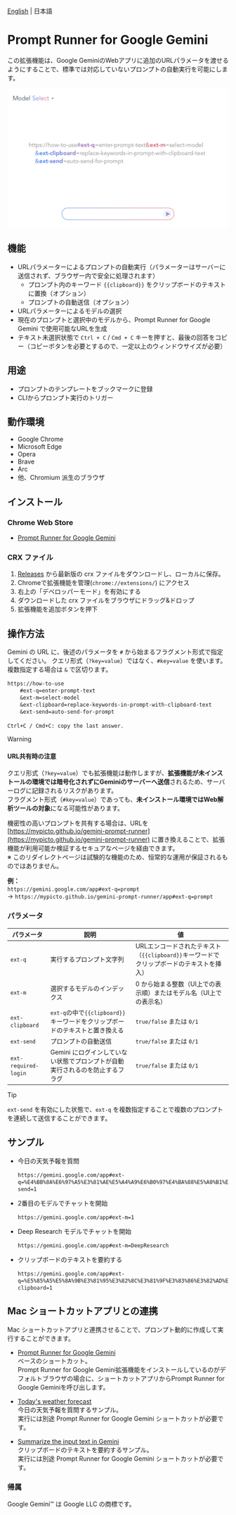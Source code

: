 [English](README.md) | 日本語

# Prompt Runner for Google Gemini

この拡張機能は、Google GeminiのWebアプリに追加のURLパラメータを渡せるようにすることで、標準では対応していないプロンプトの自動実行を可能にします。

![store screen-shot](store/gemini-prompt-runner.png)

## 機能

* URLパラメーターによるプロンプトの自動実行（パラメーターはサーバーに送信されず、ブラウザー内で安全に処理されます）
  * プロンプト内のキーワード `{{clipboard}}` をクリップボードのテキストに置換（オプション）
  * プロンプトの自動送信（オプション）
* URLパラメーターによるモデルの選択
* 現在のプロンプトと選択中のモデルから、Prompt Runner for Google Gemini で使用可能なURLを生成
* テキスト未選択状態で `Ctrl + C` / `Cmd + C` キーを押すと、最後の回答をコピー（コピーボタンを必要とするので、一定以上のウィンドウサイズが必要）

## 用途

* プロンプトのテンプレートをブックマークに登録
* CLIからプロンプト実行のトリガー

## 動作環境

* Google Chrome
* Microsoft Edge
* Opera
* Brave
* Arc
* 他、Chromium 派生のブラウザ

## インストール

### Chrome Web Store

* [Prompt Runner for Google Gemini](https://chromewebstore.google.com/detail/gmjljiibddnjnbllmddpplmnfhcddjmg)

### CRX ファイル

1. [Releases](https://github.com/mypicto/gemini-prompt-runner/releases/latest) から最新版の crx ファイルをダウンロードし、ローカルに保存。
2. Chromeで拡張機能を管理(`chrome://extensions/`) にアクセス
3. 右上の「デベロッパーモード」を有効にする
4. ダウンロードした crx ファイルをブラウザにドラッグ&ドロップ
5. 拡張機能を追加ボタンを押下

## 操作方法

Gemini の URL に、後述のパラメータを `#` から始まるフラグメント形式で指定してください。
クエリ形式（`?key=value`）ではなく、`#key=value` を使います。
複数指定する場合は `&` で区切ります。

```plaintext
https://how-to-use
    #ext-q=enter-prompt-text
    &ext-m=select-model
    &ext-clipboard=replace-keywords-in-prompt-with-clipboard-text
    &ext-send=auto-send-for-prompt

Ctrl+C / Cmd+C: copy the last answer.
```

> [!WARNING]
> #### URL共有時の注意
> クエリ形式（`?key=value`）でも拡張機能は動作しますが、**拡張機能が未インストールの環境では暗号化されずにGeminiのサーバーへ送信**されるため、サーバーログに記録されるリスクがあります。  
> フラグメント形式（`#key=value`）であっても、**未インストール環境ではWeb解析ツールの対象**になる可能性があります。  
>
> 機密性の高いプロンプトを共有する場合は、URLを [https://mypicto.github.io/gemini-prompt-runner](https://mypicto.github.io/gemini-prompt-runner) に置き換えることで、拡張機能が利用可能か検証するセキュアなページを経由できます。  
> ※ このリダイレクトページは試験的な機能のため、恒常的な運用が保証されるものではありません。
>
> **例：**  
> `https://gemini.google.com/app#ext-q=prompt`  
> → `https://mypicto.github.io/gemini-prompt-runner/app#ext-q=prompt`

### パラメータ

| パラメータ | 説明 | 値 |
| --- | --- | --- |
| `ext-q` | 実行するプロンプト文字列 | URLエンコードされたテキスト（`{{clipboard}}`キーワードでクリップボードのテキストを挿入） |
| `ext-m` | 選択するモデルのインデックス | 0 から始まる整数（UI上での表示順）またはモデル名（UI上での表示名） |
| `ext-clipboard` | `ext-q`の中で`{{clipboard}}`キーワードをクリップボードのテキストと置き換える | `true/false` または `0/1` |
| `ext-send` | プロンプトの自動送信 | `true/false` または `0/1` |
| `ext-required-login` | Gemini にログインしていない状態でプロンプトが自動実行されるのを防止するフラグ | `true/false` または `0/1` |

> [!TIP]
> `ext-send` を有効にした状態で、`ext-q` を複数指定することで複数のプロンプトを連続して送信することができます。

## サンプル

* 今日の天気予報を質問

  ```url
  https://gemini.google.com/app#ext-q=%E4%BB%8A%E6%97%A5%E3%81%AE%E5%A4%A9%E6%B0%97%E4%BA%88%E5%A0%B1%E3%80%82&ext-send=1
  ```

* 2番目のモデルでチャットを開始

  ```url
  https://gemini.google.com/app#ext-m=1
  ```

* Deep Research モデルでチャットを開始

  ```url
  https://gemini.google.com/app#ext-m=DeepResearch
  ```

* クリップボードのテキストを要約する

  ```url
  https://gemini.google.com/app#ext-q=%E5%85%A5%E5%8A%9B%E3%81%95%E3%82%8C%E3%81%9F%E3%83%86%E3%82%AD%E3%82%B9%E3%83%88%E3%82%92%E8%A6%81%E7%B4%84%E3%81%99%E3%82%8B%E3%80%82%0A%0A%2A%2AInput%3A%2A%2A%0A%7B%7Bclipboard%7D%7D&ext-clipboard=1
  ```

## Mac ショートカットアプリとの連携

Mac ショートカットアプリと連携させることで、プロンプト動的に作成して実行することができます。

* [Prompt Runner for Google Gemini](https://github.com/mypicto/gemini-prompt-runner/raw/main/tools/mac/shortcuts/Prompt%20Runner%20for%20Google%20Gemini.shortcut)  
  ベースのショートカット。  
  Prompt Runner for Google Gemini拡張機能をインストールしているのがデフォルトブラウザの場合に、ショートカットアプリからPrompt Runner for Google Geminiを呼び出します。  

* [Today's weather forecast](https://github.com/mypicto/gemini-prompt-runner/raw/main/tools/mac/shortcuts/Today's%20weather%20forecast.shortcut)  
  今日の天気予報を質問するサンプル。  
  実行には別途 Prompt Runner for Google Gemini ショートカットが必要です。  

* [Summarize the input text in Gemini](https://github.com/mypicto/gemini-prompt-runner/raw/main/tools/mac/shortcuts/Summarize%20the%20input%20text%20in%20Gemini.shortcut)  
  クリップボードのテキストを要約するサンプル。  
  実行には別途 Prompt Runner for Google Gemini ショートカットが必要です。  

### 帰属

Google Gemini™ は Google LLC の商標です。
